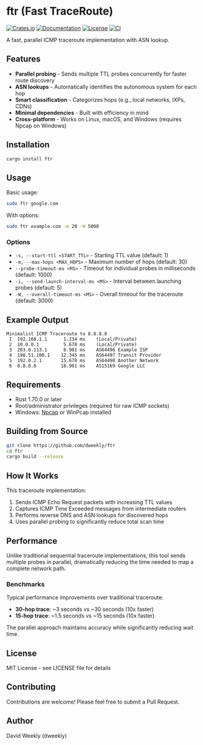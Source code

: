 # ftr (Fast TraceRoute)

[![Crates.io](https://img.shields.io/crates/v/ftr.svg)](https://crates.io/crates/ftr)
[![Documentation](https://docs.rs/ftr/badge.svg)](https://docs.rs/ftr)
[![License](https://img.shields.io/crates/l/ftr.svg)](https://github.com/dweekly/ftr/blob/main/LICENSE)
[![CI](https://github.com/dweekly/ftr/workflows/CI/badge.svg)](https://github.com/dweekly/ftr/actions)

A fast, parallel ICMP traceroute implementation with ASN lookup.

## Features

- **Parallel probing** - Sends multiple TTL probes concurrently for faster route discovery
- **ASN lookups** - Automatically identifies the autonomous system for each hop
- **Smart classification** - Categorizes hops (e.g., local networks, IXPs, CDNs)
- **Minimal dependencies** - Built with efficiency in mind
- **Cross-platform** - Works on Linux, macOS, and Windows (requires Npcap on Windows)

## Installation

```bash
cargo install ftr
```

## Usage

Basic usage:
```bash
sudo ftr google.com
```

With options:
```bash
sudo ftr example.com -m 20 -W 5000
```

### Options

- `-s, --start-ttl <START_TTL>` - Starting TTL value (default: 1)
- `-m, --max-hops <MAX_HOPS>` - Maximum number of hops (default: 30)
- `--probe-timeout-ms <MS>` - Timeout for individual probes in milliseconds (default: 1000)
- `-i, --send-launch-interval-ms <MS>` - Interval between launching probes (default: 5)
- `-W, --overall-timeout-ms <MS>` - Overall timeout for the traceroute (default: 3000)

## Example Output

```
Minimalist ICMP Traceroute to 8.8.8.8
 1  192.168.1.1      1.234 ms    (Local/Private)
 2  10.0.0.1         5.678 ms    (Local/Private)
 3  203.0.113.1      8.901 ms    AS64496 Example ISP
 4  198.51.100.1    12.345 ms    AS64497 Transit Provider
 5  192.0.2.1       15.678 ms    AS64498 Another Network
 6  8.8.8.8         18.901 ms    AS15169 Google LLC
```

## Requirements

- Rust 1.70.0 or later
- Root/administrator privileges (required for raw ICMP sockets)
- Windows: [Npcap](https://npcap.com/) or WinPcap installed

## Building from Source

```bash
git clone https://github.com/dweekly/ftr
cd ftr
cargo build --release
```

## How It Works

This traceroute implementation:
1. Sends ICMP Echo Request packets with increasing TTL values
2. Captures ICMP Time Exceeded messages from intermediate routers
3. Performs reverse DNS and ASN lookups for discovered hops
4. Uses parallel probing to significantly reduce total scan time

## Performance

Unlike traditional sequential traceroute implementations, this tool sends multiple probes in parallel, dramatically reducing the time needed to map a complete network path.

### Benchmarks

Typical performance improvements over traditional traceroute:
- **30-hop trace**: ~3 seconds vs ~30 seconds (10x faster)
- **15-hop trace**: ~1.5 seconds vs ~15 seconds (10x faster)

The parallel approach maintains accuracy while significantly reducing wait time.

## License

MIT License - see LICENSE file for details

## Contributing

Contributions are welcome! Please feel free to submit a Pull Request.

## Author

David Weekly (dweekly)